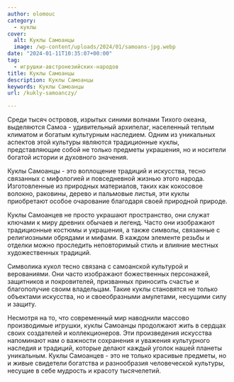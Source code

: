 ```yaml
---
author: olomouc
category:
  - куклы
cover:
  alt: Куклы Самоанцы
  image: /wp-content/uploads/2024/01/samoans-jpg.webp
date: "2024-01-11T10:35:07+00:00"
tag:
  - игрушки-австронезийских-народов
title: Куклы Самоанцы
description: Куклы Самоанцы
keywords: Куклы Самоанцы
url: /kukly-samoanczy/

---
```

Среди тысяч островов, изрытых синими волнами Тихого океана, выделяются Самоа \- удивительный архипелаг, населенный теплым климатом и богатым культурным наследием. Одним из уникальных аспектов этой культуры являются традиционные куклы, представляющие собой не только предметы украшения, но и носители богатой истории и духовного значения.

Куклы Самоанцы \- это воплощение традиций и искусства, тесно связанных с мифологией и повседневной жизнью этого народа. Изготовленные из природных материалов, таких как кокосовое волокно, раковины, дерево и пальмовые листья, эти куклы приобретают особое очарование благодаря своей природной природе.

Куклы Самоанцев не просто украшают пространство, они служат ключами к миру древних обычаев и легенд. Часто они изображают традиционные костюмы и украшения, а также символы, связанные с религиозными обрядами и мифами. В каждом элементе резьбы и отделки можно проследить неповторимый стиль и влияние местных художественных традиций.

Символика кукол тесно связана с самоанской культурой и верованиями. Они часто изображают божественных персонажей, защитников и покровителей, призванных приносить счастье и благополучие своим владельцам. Такие куклы становятся не только объектами искусства, но и своеобразными амулетами, несущими силу и защиту.

Несмотря на то, что современный мир наводнили массово производимые игрушки, куклы Самоанцы продолжают жить в сердцах своих создателей и коллекционеров. Эти произведения искусства напоминают нам о важности сохранения и уважения культурного наследия и традиций, которые делают каждый уголок нашей планеты уникальным. Куклы Самоанцев \- это не только красивые предметы, но и живые свидетели богатства и разнообразия человеческой культуры, несущие в себе мудрость и красоту тысячелетий.
